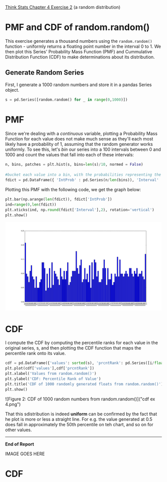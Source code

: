 [Think Stats Chapter 4 Exercise 2](http://greenteapress.com/thinkstats2/html/thinkstats2005.html#toc41) (a random distribution)

# PMF and CDF of random.random()  

This exercise generates a thousand numbers using the ```random.random()``` function - uniformly returns a floating point number in the interval 0 to 1. We then plot this Series' Probability Mass Function (PMF) and Cummulative Distribution Function (CDF) to make determinations about its distribution.  

## Generate Random Series  

First, I generate a 1000 random numbers and store it in a pandas Series object.  
```python
s = pd.Series([random.random() for _ in range(0,1000)])
```   

# PMF  

Since we're dealing with a *continuous* variable, plotting a Probability Mass Function for each value does not make much sense as they'll each most likely have a probability of 1, assuming that the random generator works uniformly. To see this, let's *bin* our series into a 100 intervals between 0 and 1000 and count the values that fall into each of these intervals:  

```python
n, bins, patches = plt.hist(s, bins=len(s)/10, normed = False)

#bucket each value into a bin, with the probabilities representing the frequency of counts of bins divided by total bins:
fdict = pd.DataFrame({ 'IntProb' : pd.Series(n/len(bins)), 'Interval' : pd.Series(bins)})
```   

Plotting this PMF with the following code, we get the graph below: 
```python
plt.bar(np.arange(len(fdict)), fdict['IntProb'])
ind=range(0,len(fdict))
plt.xticks(ind, np.round(fdict['Interval'],2), rotation='vertical')
plt.show()
```  
![Figure 1: PMF of binned random numbers between 0 and 1 using random.random](figure_1.png)


# CDF  

I compute the CDF by computing the percentile ranks for each value in the original series, s, and then plotting the CDF function that maps the percentile rank onto its value.

```python
cdf = pd.DataFrame({'values': sorted(s), 'prcntRank': pd.Series([i/float(len(s)) for i in range(1000)])})
plt.plot(cdf['values'],cdf['prcntRank'])
plt.xlabel('Values from random.random()')
plt.ylabel('CDF: Percentile Rank of Value')
plt.title('CDF of 1000 randomly generated floats from random.random()')
plt.show()
```  
![Figure 2: CDF of 1000 random numbers from random.random()]("cdf ex 4.png")  

That this sdistribution is indeed **uniform** can be confirmed by the fact that he plot is more or less a straight line. For e.g. the value generated at 0.5 does fall in approximately the 50th percentile on teh chart, and so on for other values.  

---  
**End of Report**  








  

IMAGE GOES HERE  

# CDF  

